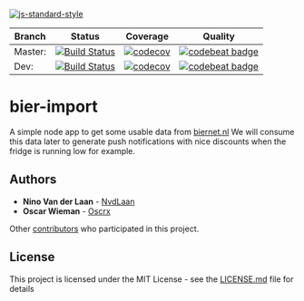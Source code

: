 [![js-standard-style](https://img.shields.io/badge/code%20style-standard-brightgreen.svg)](http://standardjs.com)

| Branch | Status | Coverage | Quality |
| --- | --- | --- | --- |
| Master: | [![Build Status](https://travis-ci.com/bierteam/bier-import.svg?branch=master)](https://travis-ci.com/bierteam/bier-import) | [![codecov](https://codecov.io/gh/bierteam/bier-import/branch/master/graph/badge.svg)](https://codecov.io/gh/bierteam/bier-import) | [![codebeat badge](https://codebeat.co/badges/1609fb34-95f2-4952-a55e-6e50061c1521)](https://codebeat.co/projects/github-com-bierteam-bier-import-master)
| Dev: | [![Build Status](https://travis-ci.com/bierteam/bier-import.svg?branch=dev)](https://travis-ci.com/bierteam/bier-import) | [![codecov](https://codecov.io/gh/bierteam/bier-import/branch/dev/graph/badge.svg)](https://codecov.io/gh/bierteam/bier-import) | [![codebeat badge](https://codebeat.co/badges/ec79713f-11fe-4176-8df0-16dc0b1aa77d)](https://codebeat.co/projects/github-com-bierteam-bier-import-dev)

# bier-import

A simple node app to get some usable data from [biernet.nl](https://biernet.nl/)
We will consume this data later to generate push notifications with nice discounts when the fridge is running low for example.

## Authors

* **Nino Van der Laan** - [NvdLaan](https://github.com/NvdLaan)
* **Oscar Wieman** - [Oscrx](https://github.com/oscrx)

Other [contributors](https://github.com/bierteam/bier-import/contributors) who participated in this project.

## License

This project is licensed under the MIT License - see the [LICENSE.md](LICENSE.md) file for details
